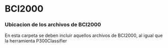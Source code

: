 # BCI2000
### Ubicacion de los archivos de BCI2000
En esta carpeta se deben incluir aquellos archivos de BCI2000, al igual que la herramienta P300Classifier
